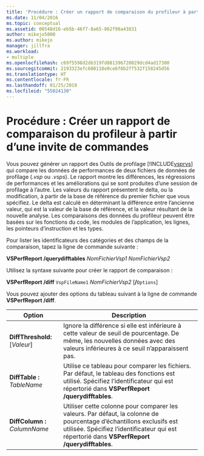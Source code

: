```yaml
---
title: 'Procédure : Créer un rapport de comparaison du profileur à partir d’une invite de commandes | Microsoft Docs'
ms.date: 11/04/2016
ms.topic: conceptual
ms.assetid: 00548d16-eb5b-46f7-8a65-862f98a43831
author: mikejo5000
ms.author: mikejo
manager: jillfra
ms.workload:
- multiple
ms.openlocfilehash: c69f5598d2db319fd881396720029dcd4ad17300
ms.sourcegitcommit: 2193323efc608118e0ce6f6b2ff532f158245d56
ms.translationtype: HT
ms.contentlocale: fr-FR
ms.lasthandoff: 01/25/2019
ms.locfileid: "55024130"
---
```

# <a name="how-to-create-a-profiler-comparison-report-from-a-command-prompt"></a>Procédure : Créer un rapport de comparaison du profileur à partir d’une invite de commandes
Vous pouvez générer un rapport des Outils de profilage [!INCLUDE[vsprvs](../code-quality/includes/vsprvs_md.md)] qui compare les données de performances de deux fichiers de données de profilage (.*vsp* ou .*vsps*). Le rapport montre les différences, les régressions de performances et les améliorations qui se sont produites d’une session de profilage à l’autre. Les valeurs du rapport présentent le delta, ou la modification, à partir de la base de référence du premier fichier que vous spécifiez. Le delta est calculé en déterminant la différence entre l’ancienne valeur, qui est la valeur de la base de référence, et la valeur résultant de la nouvelle analyse. Les comparaisons des données du profileur peuvent être basées sur les fonctions du code, les modules de l’application, les lignes, les pointeurs d’instruction et les types.  
  
 Pour lister les identificateurs des catégories et des champs de la comparaison, tapez la ligne de commande suivante :  
  
 **VSPerfReport /querydifftables**  *NomFichierVsp1* *NomFichierVsp2*  
  
 Utilisez la syntaxe suivante pour créer le rapport de comparaison :  
  
 **VSPerfReport /diff**  `VspFileName1` *NomFichierVsp2* [**/**`Options`]  
  
 Vous pouvez ajouter des options du tableau suivant à la ligne de commande **VSPerfReport /diff**.  
  
|Option|Description|  
|------------|-----------------|  
|**DiffThreshold:**[*Valeur*]|Ignore la différence si elle est inférieure à cette valeur de seuil de pourcentage. De même, les nouvelles données avec des valeurs inférieures à ce seuil n’apparaissent pas.|  
|**DiffTable :** *TableName*|Utilise ce tableau pour comparer les fichiers. Par défaut, le tableau des fonctions est utilisé. Spécifiez l’identificateur qui est répertorié dans **VSPerfReport /querydifftables**.|  
|**DiffColumn :** *ColumnName*|Utiliser cette colonne pour comparer les valeurs. Par défaut, la colonne de pourcentage d’échantillons exclusifs est utilisée. Spécifiez l’identificateur qui est répertorié dans **VSPerfReport /querydifftables**.|